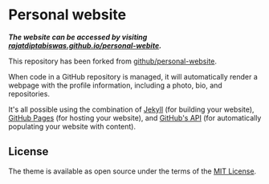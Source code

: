 # Personal website

***The website can be accessed by visiting [rajatdiptabiswas.github.io/personal-webite](https://rajatdiptabiswas.github.io/personal-website).***



This repository has been forked from [github/personal-website](https://github.com/github/personal-website).

When code in a GitHub repository is managed, it will automatically render a webpage with the profile information, including a photo, bio, and repositories.

It's all possible using the combination of [Jekyll](https://jekyllrb.com/docs/) (for building your website), [GitHub Pages](https://pages.github.com/) (for hosting your website), and [GitHub's API](https://developer.github.com/v3/) (for automatically populating your website with content).



## License

The theme is available as open source under the terms of the [MIT License](https://opensource.org/licenses/MIT).
